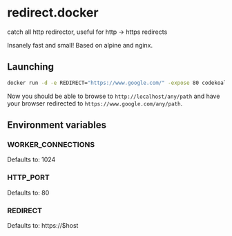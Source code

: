 # redirect.docker

catch all http redirector, useful for http -> https redirects

Insanely fast and small! Based on alpine and nginx.

## Launching

```bash
docker run -d -e REDIRECT="https://www.google.com/" -expose 80 codekoalas/redirect
```

Now you should be able to browse to `http://localhost/any/path` and 
have your browser redirected to `https://www.google.com/any/path`.

## Environment variables

### WORKER_CONNECTIONS
Defaults to: 1024

### HTTP_PORT
Defaults to: 80

### REDIRECT
Defaults to: https://$host
